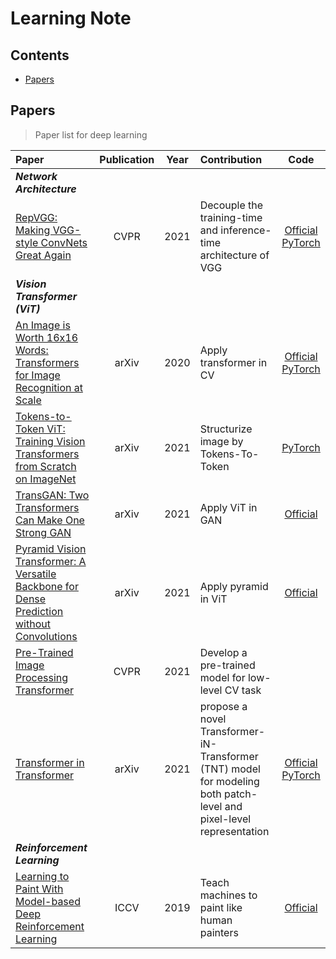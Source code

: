 # Learning Note

## Contents
- [Papers](#papers)

## <span id = "papers">Papers</span>
> Paper list for deep learning

| Paper | Publication | Year | Contribution | Code |
| :- | :-: | :-: | :- | :-: |
| ***Network Architecture*** |
| [RepVGG: Making VGG-style ConvNets Great Again](https://arxiv.org/pdf/2101.03697) | CVPR | 2021 | Decouple the training-time and inference-time architecture of VGG | [Official](https://github.com/megvii-model/RepVGG) [PyTorch](https://github.com/DingXiaoH/RepVGG) |
| ***Vision Transformer (ViT)*** |
| [An Image is Worth 16x16 Words: Transformers for Image Recognition at Scale](https://arxiv.org/pdf/2010.11929) | arXiv | 2020 | Apply transformer in CV | [Official](https://github.com/google-research/vision_transformer) [PyTorch](https://github.com/lucidrains/vit-pytorch) |
| [Tokens-to-Token ViT: Training Vision Transformers from Scratch on ImageNet](https://arxiv.org/pdf/2101.11986) | arXiv | 2021 | Structurize image by Tokens-To-Token | [PyTorch](https://github.com/lucidrains/vit-pytorch) |
| [TransGAN: Two Transformers Can Make One Strong GAN](https://arxiv.org/pdf/2102.07074) | arXiv | 2021 | Apply ViT in GAN | [Official](https://github.com/VITA-Group/TransGAN)
| [Pyramid Vision Transformer: A Versatile Backbone for Dense Prediction without Convolutions](https://arxiv.org/pdf/2102.12122) | arXiv | 2021 | Apply pyramid in ViT | [Official](https://github.com/whai362/PVT) |
| [Pre-Trained Image Processing Transformer](https://arxiv.org/pdf/2012.00364) | CVPR | 2021 | Develop a pre-trained model for low-level CV task | |
| [Transformer in Transformer](https://arxiv.org/pdf/2103.00112) | arXiv | 2021 | propose a novel Transformer-iN-Transformer (TNT) model for modeling both patch-level and pixel-level representation | [Official](https://github.com/huawei-noah/noah-research/tree/master/TNT) [PyTorch](https://github.com/lucidrains/transformer-in-transformer) |
| ***Reinforcement Learning*** |
| [Learning to Paint With Model-based Deep Reinforcement Learning](https://arxiv.org/pdf/1903.04411) | ICCV | 2019 | Teach machines to paint like human painters | [Official](https://github.com/megvii-research/ICCV2019-LearningToPaint) |